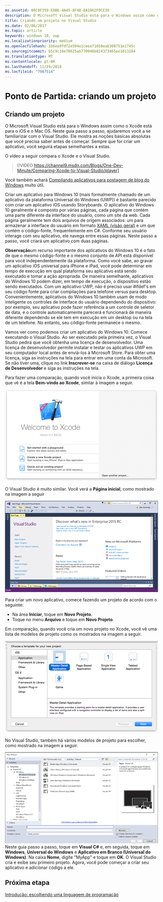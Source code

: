```yaml
---
ms.assetid: 08C8F359-E8B6-4A45-8F4B-8A1962F0CE38
description: O Microsoft Visual Studio está para o Windows assim como o Xcode está para o iOS e o Mac OS. Neste guia passo a passo, ajudaremos você a se familiarizar com o Visual Studio.
title: Criando um projeto no Visual Studio
ms.date: 02/08/2017
ms.topic: article
keywords: windows 10, uwp
ms.localizationpriority: medium
ms.openlocfilehash: 1b6ea9fdf2e504e1ceee71658eab308751e1745c
ms.sourcegitcommit: b5c9c18e70625ab770946b8243f3465ee1013184
ms.translationtype: MT
ms.contentlocale: pt-BR
ms.lasthandoff: 11/29/2018
ms.locfileid: "7987514"
---
```

# <a name="getting-started-creating-a-project"></a>Ponto de Partida: criando um projeto

## <a name="creating-a-project"></a>Criando um projeto

O Microsoft Visual Studio está para o Windows assim como o Xcode está para o iOS e o Mac OS. Neste guia passo a passo, ajudaremos você a se familiarizar com o Visual Studio. Ele mostra as noções básicas absolutas que você precisa saber antes de começar. Sempre que for criar um aplicativo, você seguirá etapas semelhantes a estas.

O vídeo a seguir compara o Xcode e o Visual Studio.

> [!VIDEO https://channel9.msdn.com/Blogs/One-Dev-Minute/Comparing-Xcode-to-Visual-Studio/player]

Você também achará [Compilando aplicativos para postagem de blog do Windows](https://blogs.windows.com/buildingapps/2016/01/27/visual-studio-walkthrough-for-ios-developers/) muito útil.

Criar um aplicativo para Windows 10 (mais formalmente chamado de um aplicativo da plataforma Universal do Windows (UWP)) é bastante parecido com criar um aplicativo iOS usando Storyboards. O aplicativo do Windows 10 geralmente é composto por várias páginas, cada página que contém uma parte diferente da interface do usuário, como um site da web. Cada página geralmente tem dois arquivos de origem associados: um para armazenar a interface do usuário em formato [XAML (visão geral)](https://msdn.microsoft.com/library/windows/apps/mt185595) e um que contém o código-fonte, frequentemente em C#. Conforme seu usuário interage com seu aplicativo, ele navega entre essas páginas. Neste passo a passo, você criará um aplicativo com duas páginas.

**Observação**um recurso importante dos aplicativos do Windows 10 é o fato de que o mesmo código-fonte e o mesmo conjunto de API está disponível para você independentemente da plataforma. Como você sabe, ao gravar um aplicativo iOS universal para iPhone e iPad, você pode determinar em tempo de execução em qual plataforma seu aplicativo está sendo executado e tomar a ação apropriada. De maneira semelhante, aplicativos do Windows 10 podem dizer, em tempo de execução, o dispositivo estão sendo executados. Com um aplicativo UWP, não é preciso usar \#ifdef's em seu código fonte para criar compilações para telefone versus para desktop. Convenientemente, aplicativos do Windows 10 também usam de modo inteligente os controles de interface do usuário dependendo do dispositivo: por exemplo, seu aplicativo pode fazer referência a um controle de seletor de data, e o controle automaticamente parecerá e funcionará de maneira diferente dependendo se ele tem em execução em um desktop ou na tela de um telefone. No entanto, seu código-fonte permanece o mesmo.

Vamos ver como podemos criar um aplicativo do Windows 10. Comece executando o Visual Studio. Ao ser executado pela primeira vez, o Visual Studio pedirá que você obtenha uma licença de desenvolvedor. Uma licença de desenvolvedor permite instalar e testar os aplicativos UWP em seu computador local antes de enviá-los à Microsoft Store. Para obter uma licença, siga as instruções na tela para entrar em uma conta da Microsoft. Se não tiver uma, clique no link **Inscrever-se** na caixa de diálogo **Licença de Desenvolvedor** e siga as instruções na tela.

Para fazer uma comparação, quando você inicia o Xcode, a primeira coisa que vê é a tela **Bem-vindo ao Xcode**, similar à imagem a seguir.

![tela de boas-vindas do xcode](images/ios-to-uwp/ios-to-uwp-xcode-welcome.png)

O Visual Studio é muito similar. Você verá a **Página inicial**, como mostrado na imagem a seguir

![tela inicial do visual studio](images/ios-to-uwp/ios-to-uwp-vs-welcome.png)

Para criar um novo aplicativo, comece fazendo um projeto de acordo com o seguinte:

-   Na área **Iniciar**, toque em **Novo Projeto**.
-   Toque no menu **Arquivo** e toque em **Novo Projeto**.

Em comparação, quando você cria um novo projeto no Xcode, você vê uma lista de modelos de projeto como os mostrados na imagem a seguir.

![caixa de diálogo de novo projeto do xcode](images/ios-to-uwp/ios-to-uwp-xcode-choose-template.png)

No Visual Studio, também há vários modelos de projeto para escolher, como mostrado na imagem a seguir.

![caixa de diálogo novo projeto do visual studio](images/ios-to-uwp/ios-to-uwp-vs-choose-template.png) Neste guia passo a passo, toque em **Visual C#** e, em seguida, toque em **Windows**, **Universal do Windows** e **Aplicativo em Branco (Universal do Windows)**. Na caixa **Nome**, digite "MyApp" e toque em **OK**. O Visual Studio cria e exibe seu primeiro projeto. Agora, você pode começar a criar seu aplicativo e adicionar código a ele.

## <a name="next-step"></a>Próxima etapa

[Introdução: escolhendo uma linguagem de programação](getting-started-choosing-a-programming-language.md)
